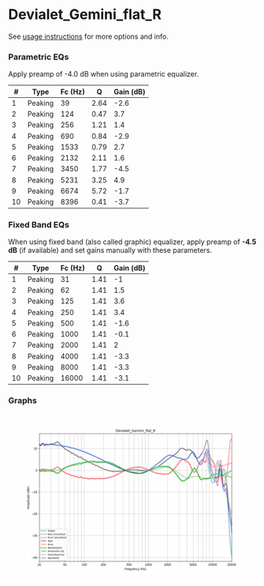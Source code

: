 # Devialet_Gemini_flat_R
See [usage instructions](https://github.com/jaakkopasanen/AutoEq#usage) for more options and info.

### Parametric EQs
Apply preamp of -4.0 dB when using parametric equalizer.

|   # | Type    |   Fc (Hz) |    Q |   Gain (dB) |
|-----|---------|-----------|------|-------------|
|   1 | Peaking |        39 | 2.64 |        -2.6 |
|   2 | Peaking |       124 | 0.47 |         3.7 |
|   3 | Peaking |       256 | 1.21 |         1.4 |
|   4 | Peaking |       690 | 0.84 |        -2.9 |
|   5 | Peaking |      1533 | 0.79 |         2.7 |
|   6 | Peaking |      2132 | 2.11 |         1.6 |
|   7 | Peaking |      3450 | 1.77 |        -4.5 |
|   8 | Peaking |      5231 | 3.25 |         4.9 |
|   9 | Peaking |      6674 | 5.72 |        -1.7 |
|  10 | Peaking |      8396 | 0.41 |        -3.7 |

### Fixed Band EQs
When using fixed band (also called graphic) equalizer, apply preamp of **-4.5 dB** (if available) and set gains manually with these parameters.

|   # | Type    |   Fc (Hz) |    Q |   Gain (dB) |
|-----|---------|-----------|------|-------------|
|   1 | Peaking |        31 | 1.41 |        -1   |
|   2 | Peaking |        62 | 1.41 |         1.5 |
|   3 | Peaking |       125 | 1.41 |         3.6 |
|   4 | Peaking |       250 | 1.41 |         3.4 |
|   5 | Peaking |       500 | 1.41 |        -1.6 |
|   6 | Peaking |      1000 | 1.41 |        -0.1 |
|   7 | Peaking |      2000 | 1.41 |         2   |
|   8 | Peaking |      4000 | 1.41 |        -3.3 |
|   9 | Peaking |      8000 | 1.41 |        -3.3 |
|  10 | Peaking |     16000 | 1.41 |        -3.1 |

### Graphs
![](./Devialet_Gemini_flat_R.png)
